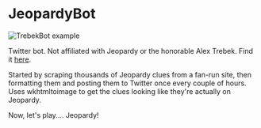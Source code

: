 # JeopardyBot

![TrebekBot example](http://i.imgur.com/C2c6G9a.png)

Twitter bot. Not affiliated with Jeopardy or the honorable Alex Trebek. Find it [here](https://twitter.com/trebek3000).

Started by scraping thousands of Jeopardy clues from a fan-run site, then formatting them and posting them to Twitter once every couple of hours. Uses wkhtmltoimage to get the clues looking like they're actually on Jeopardy.

Now, let's play.... Jeopardy!
